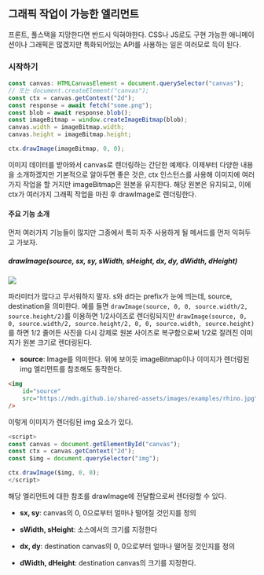 ## 그래픽 작업이 가능한 엘리먼트
프론트, 풀스택을 지망한다면 반드시 익혀야한다. CSS나 JS로도 구현 가능한 애니메이션이나 그래픽은 많겠지만 특화되어있는 API를 사용하는 일은 여러모로 득이 된다.

### 시작하기
```ts
const canvas: HTMLCanvasElement = document.querySelector("canvas");
// 또는 document.createElement("canvas");
const ctx = canvas.getContext("2d");
const response = await fetch("some.png");
const blob = await response.blob();
const imageBitmap = window.createImageBitmap(blob);
canvas.width = imageBitmap.width;
canvas.height = imageBitmap.height;

ctx.drawImage(imageBitmap, 0, 0);
```

이미지 데이터를 받아와서 canvas로 렌더링하는 간단한 예제다. 이제부터 다양한 내용을 소개하겠지만 기본적으로 알아두면 좋은 것은, ctx 인스턴스를 사용해 이미지에 여러가지 작업을 할 거지만 imageBitmap은 원본을 유지한다. 해당 원본은 유지되고, 이에 ctx가 여러가지 그래픽 작업을 마친 후 drawImage로 렌더링한다.

#### 주요 기능 소개
먼저 여러가지 기능들이 많지만 그중에서 특히 자주 사용하게 될 메서드를 먼저 익혀두고 가보자.

##### drawImage(source, sx, sy, sWidth, sHeight, dx, dy, dWidth, dHeight)
![](https://i.imgur.com/NJXVt6K.png)

파라미터가 많다고 무서워하지 말자. s와 d라는 prefix가 눈에 띄는데, source, destination을 의미한다. 예를 들면 `drawImage(source, 0, 0, source.width/2, source.height/2)`를 이용하면 1/2사이즈로 렌더링되지만 `drawImage(source, 0, 0, source.width/2, source.height/2, 0, 0, source.width, source.height)`를 하면 1/2 줄어든 사진을 다시 강제로 원본 사이즈로 복구함으로써 1/2로 잘려진 이미지가 원본 크기로 렌더링된다.

- **source**: Image를 의미한다. 위에 보이듯 imageBitmap이나 이미지가 렌더링된 img 엘리먼트를 참조해도 동작한다.

```html
<img
	id="source"
	src="https://mdn.github.io/shared-assets/images/examples/rhino.jpg"
/>
```
이렇게 이미지가 렌더링된 img 요소가 있다.

```ts
<script>
const canvas = document.getElementById("canvas");
const ctx = canvas.getContext("2d");
const $img = document.querySelector("img");

ctx.drawImage($img, 0, 0);
</script>
```
해당 엘리먼트에 대한 참조를 drawImage에 전달함으로써 렌더링할 수 있다.

- **sx, sy**: canvas의 0, 0으로부터 얼마나 떨어질 것인지를 정의
- **sWidth, sHeight**: 소스에서의 크기를 지정한다

- **dx, dy**: destination canvas의 0, 0으로부터 얼마나 떨어질 것인지를 정의
- **dWidth, dHeight**: destination canvas의 크기를 지정한다.